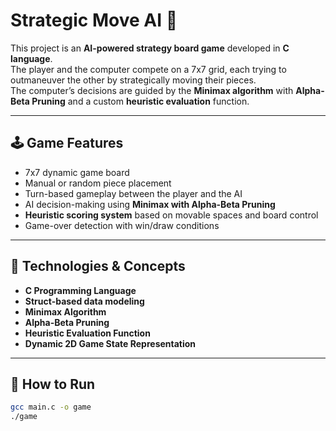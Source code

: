 # Strategic Move AI 🎯

This project is an **AI-powered strategy board game** developed in **C language**.  
The player and the computer compete on a 7x7 grid, each trying to outmaneuver the other by strategically moving their pieces.  
The computer’s decisions are guided by the **Minimax algorithm** with **Alpha-Beta Pruning** and a custom **heuristic evaluation** function.

---

## 🕹️ Game Features
- 7x7 dynamic game board  
- Manual or random piece placement  
- Turn-based gameplay between the player and the AI  
- AI decision-making using **Minimax with Alpha-Beta Pruning**  
- **Heuristic scoring system** based on movable spaces and board control  
- Game-over detection with win/draw conditions  

---

## 🧩 Technologies & Concepts
- **C Programming Language**
- **Struct-based data modeling**
- **Minimax Algorithm**
- **Alpha-Beta Pruning**
- **Heuristic Evaluation Function**
- **Dynamic 2D Game State Representation**

---

## 🚀 How to Run
```bash
gcc main.c -o game
./game
